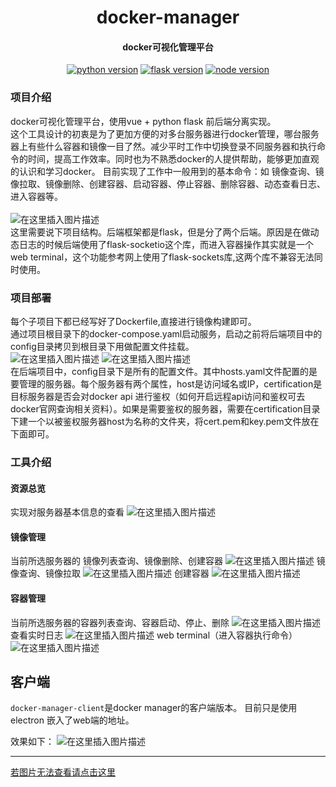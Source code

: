 <h1 align="center">docker-manager</h1>
<h4 align="center">docker可视化管理平台</h3>

<p align="center">
  <a href="https://www.python.org/" rel="nofollow"><img src="https://img.shields.io/badge/python-%3D%3D3.6-blue.svg" alt="python version" data-canonical-src="https://img.shields.io/badge/python-%3D%3D3.6-blue.svg" style="max-width:100%;"></a>
  <a href="http://flask.pocoo.org/docs/1.0/" rel="nofollow">
  <img src="https://img.shields.io/badge/flask-%3D%3D1.0.2-yellow.svg" alt="flask version" data-canonical-src="https://img.shields.io/badge/flask-%3D%3D1.0.2-yellow.svg" style="max-width:100%;"></a>
  <a href="https://nodejs.org/en/"><img src="https://img.shields.io/badge/node-%3D%3D10.16.0-green" alt="node version" data-canonical-src="https://img.shields.io/badge/vue-%3D%3D2.9.6-green.svg" style="max-width:100%;"></a>
</p>

### 项目介绍
docker可视化管理平台，使用vue + python flask 前后端分离实现。
<br>
这个工具设计的初衷是为了更加方便的对多台服务器进行docker管理，哪台服务器上有些什么容器和镜像一目了然。减少平时工作中切换登录不同服务器和执行命令的时间，提高工作效率。同时也为不熟悉docker的人提供帮助，能够更加直观的认识和学习docker。
目前实现了工作中一般用到的基本命令：如 镜像查询、镜像拉取、镜像删除、创建容器、启动容器、停止容器、删除容器、动态查看日志、进入容器等。
<br>
<br>
![在这里插入图片描述](https://img-blog.csdnimg.cn/20191110094604442.png)
<br>
这里需要说下项目结构。后端框架都是flask，但是分了两个后端。原因是在做动态日志的时候后端使用了flask-socketio这个库，而进入容器操作其实就是一个web terminal，这个功能参考网上使用了flask-sockets库,这两个库不兼容无法同时使用。

### 项目部署
每个子项目下都已经写好了Dockerfile,直接进行镜像构建即可。
<br>
通过项目根目录下的docker-compose.yaml启动服务，启动之前将后端项目中的config目录拷贝到根目录下用做配置文件挂载。
<br>
![在这里插入图片描述](https://img-blog.csdnimg.cn/20191110103931968.png?x-oss-process=image/watermark,type_ZmFuZ3poZW5naGVpdGk,shadow_10,text_aHR0cHM6Ly9ibG9nLmNzZG4ubmV0L3FxXzM2NDUwNDg0,size_16,color_FFFFFF,t_70)
![在这里插入图片描述](https://img-blog.csdnimg.cn/20191110104000745.png)
<br>
在后端项目中，config目录下是所有的配置文件。其中hosts.yaml文件配置的是要管理的服务器。每个服务器有两个属性，host是访问域名或IP，certification是目标服务器是否会对docker api 进行鉴权（如何开启远程api访问和鉴权可去docker官网查询相关资料）。如果是需要鉴权的服务器，需要在certification目录下建一个以被鉴权服务器host为名称的文件夹，将cert.pem和key.pem文件放在下面即可。


### 工具介绍
#### 资源总览
实现对服务器基本信息的查看
![在这里插入图片描述](https://img-blog.csdnimg.cn/20191110095528690.png?x-oss-process=image/watermark,type_ZmFuZ3poZW5naGVpdGk,shadow_10,text_aHR0cHM6Ly9ibG9nLmNzZG4ubmV0L3FxXzM2NDUwNDg0,size_16,color_FFFFFF,t_70)
#### 镜像管理
当前所选服务器的 镜像列表查询、镜像删除、创建容器
![在这里插入图片描述](https://img-blog.csdnimg.cn/20191110095811963.png?x-oss-process=image/watermark,type_ZmFuZ3poZW5naGVpdGk,shadow_10,text_aHR0cHM6Ly9ibG9nLmNzZG4ubmV0L3FxXzM2NDUwNDg0,size_16,color_FFFFFF,t_70)
镜像查询、镜像拉取
![在这里插入图片描述](https://img-blog.csdnimg.cn/20191110095914372.png?x-oss-process=image/watermark,type_ZmFuZ3poZW5naGVpdGk,shadow_10,text_aHR0cHM6Ly9ibG9nLmNzZG4ubmV0L3FxXzM2NDUwNDg0,size_16,color_FFFFFF,t_70)
创建容器
![在这里插入图片描述](https://img-blog.csdnimg.cn/20191110100021932.png?x-oss-process=image/watermark,type_ZmFuZ3poZW5naGVpdGk,shadow_10,text_aHR0cHM6Ly9ibG9nLmNzZG4ubmV0L3FxXzM2NDUwNDg0,size_16,color_FFFFFF,t_70)
#### 容器管理
当前所选服务器的容器列表查询、容器启动、停止、删除
![在这里插入图片描述](https://img-blog.csdnimg.cn/20191110100329916.png?x-oss-process=image/watermark,type_ZmFuZ3poZW5naGVpdGk,shadow_10,text_aHR0cHM6Ly9ibG9nLmNzZG4ubmV0L3FxXzM2NDUwNDg0,size_16,color_FFFFFF,t_70)
查看实时日志
![在这里插入图片描述](https://img-blog.csdnimg.cn/20191110100418759.png?x-oss-process=image/watermark,type_ZmFuZ3poZW5naGVpdGk,shadow_10,text_aHR0cHM6Ly9ibG9nLmNzZG4ubmV0L3FxXzM2NDUwNDg0,size_16,color_FFFFFF,t_70)
web terminal（进入容器执行命令）
![在这里插入图片描述](https://img-blog.csdnimg.cn/20191110100627380.png?x-oss-process=image/watermark,type_ZmFuZ3poZW5naGVpdGk,shadow_10,text_aHR0cHM6Ly9ibG9nLmNzZG4ubmV0L3FxXzM2NDUwNDg0,size_16,color_FFFFFF,t_70)

## 客户端

```docker-manager-client```是docker manager的客户端版本。
目前只是使用 electron 嵌入了web端的地址。

效果如下：
![在这里插入图片描述](https://img-blog.csdnimg.cn/20191118190856415.png?x-oss-process=image/watermark,type_ZmFuZ3poZW5naGVpdGk,shadow_10,text_aHR0cHM6Ly9ibG9nLmNzZG4ubmV0L3FxXzM2NDUwNDg0,size_16,color_FFFFFF,t_70)






----------


[若图片无法查看请点击这里](https://blog.csdn.net/qq_36450484/article/details/102994570)









